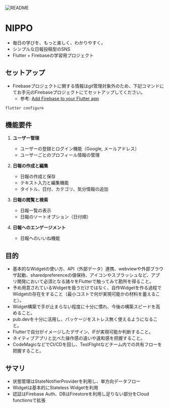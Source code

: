 ![README](https://github.com/HTsuruo/nippo/assets/12729025/2b2730a0-334b-4267-bc81-2dba92c1c394)

# NIPPO

- 毎日の学びを、もっと楽しく、わかりやすく。
- シンプルな日報投稿型のSNS
- Flutter + Firebaseの学習用プロジェクト

## セットアップ

- Firebaseプロジェクトに関する情報はgit管理対象外のため、下記コマンドにてお手元のFirebaseプロジェクトにてセットアップしてください。
  - 参考: [Add Firebase to your Flutter app](https://firebase.google.com/docs/flutter/setup?platform=ios)

```sh
flutter configure
```

## 機能要件

1. **ユーザー管理**
   - ユーザーの登録とログイン機能（Google, メールアドレス）
   - ユーザーごとのプロフィール情報の管理

2. **日報の作成と編集**
   - 日報の作成と保存
   - テキスト入力と編集機能
   - タイトル、日付、カテゴリ、気分情報の追加

3. **日報の閲覧と検索**
   - 日報一覧の表示
   - 日報のソートオプション（日付順）
  
4. **日報へのエンゲージメント**
   - 日報へのいいね機能

## 目的

- 基本的なWidgetの使い方、API（外部データ）連携、webviewや外部ブラウザ起動、sharedpreferenceの値保持、アイコンやスプラッシュなど、アプリ開発において必須となる諸々をFlutterで触ってみて勘所を得ること。
- 予め用意されているWidgetを扱うだけではなく、自作Widgetを作る過程でWidgetの存在をすること（最小コストで何が実現可能かの材料を蓄えること）。
- Widget構築で手が止まらない程度に十分に慣れ、今後の構築スピードを高めること。
- pub.devを十分に活用し、パッケージをストレス無く使えるようになること。
- Flutterで自分がイメージしたデザイン、IFが実現可能か判断すること。
- ネイティブアプリと比べた操作感の違いや違和感を把握すること。
- CodeMagicなどでCI/CDを回し、TestFlightなどチーム内での共有フローを把握すること。

## サマリ

- 状態管理はStateNotifierProviderを利用し、単方向データフロー
- Widgetは基本的にStateless Widgetを利用
- 認証はFirebase Auth、DBはFirestoreを利用し足りない部分をCloud functionsで拡張
